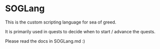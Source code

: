# SOGLang

This is the custom scripting language for sea of greed.

It is primarily used in quests to decide when to start / advance the quests.

Please read the docs in SOGLang.md :)
